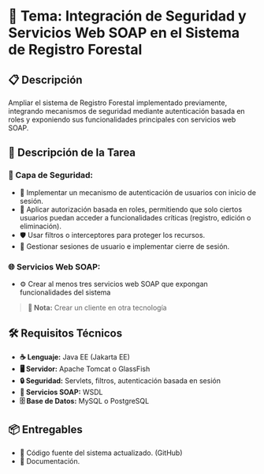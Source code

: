 # 🌳 Tema: Integración de Seguridad y Servicios Web SOAP en el Sistema de Registro Forestal

## 📋 Descripción

Ampliar el sistema de Registro Forestal implementado previamente, integrando mecanismos de seguridad mediante autenticación basada en roles y exponiendo sus funcionalidades principales con servicios web SOAP.

## 🎯 Descripción de la Tarea

### 🔐 Capa de Seguridad:

- 🔑 Implementar un mecanismo de autenticación de usuarios con inicio de sesión.
- 👥 Aplicar autorización basada en roles, permitiendo que solo ciertos usuarios puedan acceder a funcionalidades críticas (registro, edición o eliminación).
- 🛡️ Usar filtros o interceptores para proteger los recursos.
- 📱 Gestionar sesiones de usuario e implementar cierre de sesión.

### 🌐 Servicios Web SOAP:

- ⚙️ Crear al menos tres servicios web SOAP que expongan funcionalidades del sistema

> **📝 Nota:** Crear un cliente en otra tecnología

## 🛠️ Requisitos Técnicos

- **☕ Lenguaje:** Java EE (Jakarta EE)
- **🖥️ Servidor:** Apache Tomcat o GlassFish
- **🔒 Seguridad:** Servlets, filtros, autenticación basada en sesión
- **📡 Servicios SOAP:** WSDL
- **🗄️ Base de Datos:** MySQL o PostgreSQL

## 📦 Entregables

- 📂 Código fuente del sistema actualizado. (GitHub)
- 📖 Documentación.